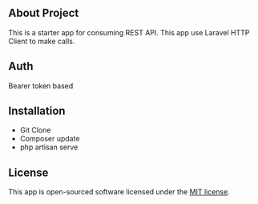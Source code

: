 
## About Project

This is a starter app for consuming REST API. This app use Laravel HTTP Client to make calls.

## Auth
Bearer token based

## Installation

- Git Clone
- Composer update
- php artisan serve

## License

This app is open-sourced software licensed under the [MIT license](https://opensource.org/licenses/MIT).
